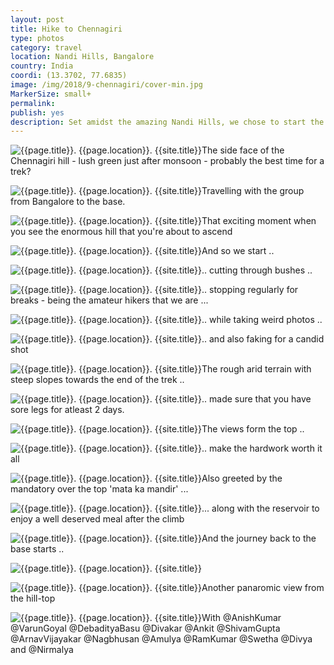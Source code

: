 ```yaml
---
layout: post
title: Hike to Chennagiri
type: photos
category: travel
location: Nandi Hills, Bangalore
country: India
coordi: (13.3702, 77.6835)
image: /img/2018/9-chennagiri/cover-min.jpg
MarkerSize: small+
permalink:
publish: yes
description: Set amidst the amazing Nandi Hills, we chose to start the month of September on a 'high note' by climbing the Chennagiri Hill. Owing to our inexperience, the 7 of us went along with other hikers led by the people from @Wanderophile.
---
```

<!-- http://compressjpeg.com -->
<!-- http://compressimage.toolur.com/ 1024, 400-->

<p class="center"><img src="{{site.baseurl}}/img/2018/9-chennagiri/cover.jpg" alt="{{page.title}}. {{page.location}}. {{site.title}}" title="{{page.title}}">The side face of the Chennagiri hill - lush green just after monsoon - probably the best time for a trek?</p>

<p class="center"><img src="{{site.baseurl}}/img/2018/9-chennagiri/1.jpg" alt="{{page.title}}. {{page.location}}. {{site.title}}" title="{{page.title}}">Travelling with the group from Bangalore to the base.</p>

<p class="center"><img src="{{site.baseurl}}/img/2018/9-chennagiri/2.jpg" alt="{{page.title}}. {{page.location}}. {{site.title}}" title="{{page.title}}">That exciting moment when you see the enormous hill that you're about to ascend<p>

<p class="center"><img src="{{site.baseurl}}/img/2018/9-chennagiri/3.jpg" alt="{{page.title}}. {{page.location}}. {{site.title}}" title="{{page.title}}">And so we start ..</p>

<!-- <p class="center"><img src="{{site.baseurl}}/img/2018/9-chennagiri/4.jpg" alt="{{page.title}}. {{page.location}}. {{site.title}}" title="{{page.title}}">Pausing on the way and enjoying the view of the dam and the reservoir over the river Arkavathi</p>
 -->
<p class="center"><img src="{{site.baseurl}}/img/2018/9-chennagiri/5.jpg" alt="{{page.title}}. {{page.location}}. {{site.title}}" title="{{page.title}}">.. cutting through bushes ..</p>


<p class="center"><img src="{{site.baseurl}}/img/2018/9-chennagiri/6.jpg" alt="{{page.title}}. {{page.location}}. {{site.title}}" title="{{page.title}}">.. stopping regularly for breaks - being the amateur hikers that we are ...</p>

<p class="center"><img src="{{site.baseurl}}/img/2018/9-chennagiri/7.jpg" alt="{{page.title}}. {{page.location}}. {{site.title}}" title="{{page.title}}">.. while taking weird photos ..</p>

<p class="center"><img src="{{site.baseurl}}/img/2018/9-chennagiri/8.jpg" alt="{{page.title}}. {{page.location}}. {{site.title}}" title="{{page.title}}">.. and also faking for a candid shot</p>

<p class="center"><img src="{{site.baseurl}}/img/2018/9-chennagiri/9.jpg" alt="{{page.title}}. {{page.location}}. {{site.title}}" title="{{page.title}}">The rough arid terrain with steep slopes towards the end of the trek ..</p>

<p class="center"><img src="{{site.baseurl}}/img/2018/9-chennagiri/10.jpg" alt="{{page.title}}. {{page.location}}. {{site.title}}" title="{{page.title}}">.. made sure that you have sore legs for atleast 2 days.</p>

<p class="center"><img src="{{site.baseurl}}/img/2018/9-chennagiri/11.1.jpg" alt="{{page.title}}. {{page.location}}. {{site.title}}" title="{{page.title}}">The views form the top .. </p>

<p class="center"><img src="{{site.baseurl}}/img/2018/9-chennagiri/14.jpg" alt="{{page.title}}. {{page.location}}. {{site.title}}" title="{{page.title}}">.. make the hardwork worth it all</p>

<p class="center"><img src="{{site.baseurl}}/img/2018/9-chennagiri/11.jpg" alt="{{page.title}}. {{page.location}}. {{site.title}}" title="{{page.title}}">Also greeted by the mandatory over the top 'mata ka mandir' ...</p>

<!-- <p class="center"><img src="{{site.baseurl}}/img/2018/9-chennagiri/13.jpg" alt="{{page.title}}. {{page.location}}. {{site.title}}" title="{{page.title}}">Views from the summit</p>
 -->
<p class="center"><img src="{{site.baseurl}}/img/2018/9-chennagiri/12.jpg" alt="{{page.title}}. {{page.location}}. {{site.title}}" title="{{page.title}}">... along with the reservoir to enjoy a well deserved meal after the climb</p>

<p class="center"><img src="{{site.baseurl}}/img/2018/9-chennagiri/15.jpg" alt="{{page.title}}. {{page.location}}. {{site.title}}" title="{{page.title}}">And the journey back to the base starts ..</p>

<p class="center"><img src="{{site.baseurl}}/img/2018/9-chennagiri/16.jpg" alt="{{page.title}}. {{page.location}}. {{site.title}}" title="{{page.title}}"></p>

<p class="center"><img src="{{site.baseurl}}/img/2018/9-chennagiri/17.jpg" alt="{{page.title}}. {{page.location}}. {{site.title}}" title="{{page.title}}">Another panaromic view from the hill-top</p>

<p class="center"><img src="{{site.baseurl}}/img/2018/9-chennagiri/18.jpg" alt="{{page.title}}. {{page.location}}. {{site.title}}" title="{{page.title}}">With @AnishKumar @VarunGoyal @DebadityaBasu @Divakar @Ankit @ShivamGupta @ArnavVijayakar @Nagbhusan @Amulya @RamKumar @Swetha @Divya and @Nirmalya</p>


